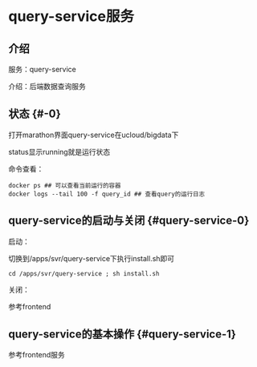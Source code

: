 # query-service服务

## 介绍

服务：query-service

介绍：后端数据查询服务

## 状态 {#-0}

打开marathon界面query-service在ucloud/bigdata下

status显示running就是运行状态

命令查看：

```text
docker ps ## 可以查看当前运行的容器
docker logs --tail 100 -f query_id ## 查看query的运行日志
```

## query-service的启动与关闭 {#query-service-0}

启动：

切换到/apps/svr/query-service下执行install.sh即可

```text
cd /apps/svr/query-service ; sh install.sh
```

关闭：

参考frontend

## query-service的基本操作 {#query-service-1}

参考frontend服务

